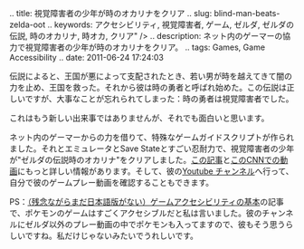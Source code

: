 .. title: 視覚障害者の少年が時のオカリナをクリア
.. slug: blind-man-beats-zelda-oot
.. keywords: アクセシビリティ, 視覚障害者, ゲーム, ゼルダ, ゼルダの伝説, 時のオカリナ, 時オカ, クリア" />
.. description: ネット内のゲーマーの協力で視覚障害者の少年が時のオカリナをクリア。
.. tags: Games, Game Accessibility
.. date: 2011-06-24 17:24:03

伝説によると、王国が悪によって支配されたとき、若い男が時を越えてきて闇の力を止め、王国を救った。それから彼は時の勇者と呼ばれ始めた。この伝説は正しいですが、大事なことが忘れられてしまった：時の勇者は視覚障害者でした。 <!--more-->

これはもう新しい出来事ではありませんが、それでも面白いと思います。

ネット内のゲーマーからの力を借りて、特殊なゲームガイドスクリプトが作られました。それとエミュレータとSave Stateとすごい忍耐力で、視覚障害者の少年が"ゼルダの伝説時のオカリナ"をクリアしました。[この記事][zld]と[このCNNでの動画][cnn]にもっと詳しい情報があります。そして、彼の[Youtube チャンネル][channel]へ行って、自分で彼のゲームプレー動画を確認することもできます。

PS：[（残念ながらまだ日本語版がない）ゲームアクセシビリティの基本][a11y-intro]の記事で、ポケモンのゲームはすごくアクセシブルだと私は言いました。彼のチャンネルにゼルダ以外のプレー動画の中でポケモンも入ってますので、彼もそう思うらしいですね。私だけじゃないみたいでうれしいです。


[zld]: http://www.zeldadungeon.net/2010/03/cnn-blind-gamer-beats-zelda/
[cnn]: http://edition.cnn.com/video/?/video/us/2010/03/03/dnt.blind.gamer.beats.zelda.wis
[channel]: http://www.youtube.com/user/genuinescorruption
[a11y-intro]: http://aiyumi.warpstar.net/en/blog/game-a11y-intro
